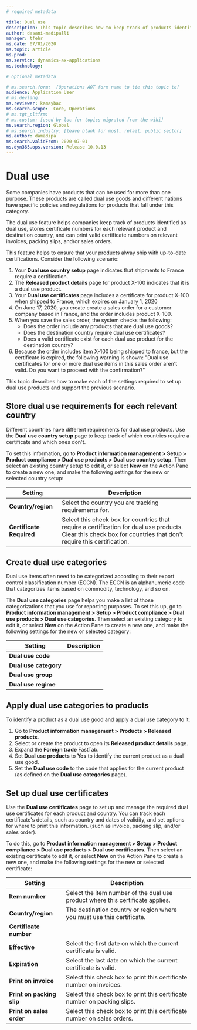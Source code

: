 ```yaml
---
# required metadata

title: Dual use
description: This topic describes how to keep track of products identified as dual use, store certificate numbers for each relevant product and destination country, and print valid certificate numbers on relevant invoices, packing slips, and/or sales orders.
author: dasani-madipalli
manager: tfehr
ms.date: 07/01/2020
ms.topic: article
ms.prod: 
ms.service: dynamics-ax-applications
ms.technology: 

# optional metadata

# ms.search.form:  [Operations AOT form name to tie this topic to]
audience: Application User
# ms.devlang: 
ms.reviewer: kamaybac
ms.search.scope:  Core, Operations
# ms.tgt_pltfrm: 
# ms.custom: [used by loc for topics migrated from the wiki]
ms.search.region: Global
# ms.search.industry: [leave blank for most, retail, public sector]
ms.author: damadipa
ms.search.validFrom: 2020-07-01
ms.dyn365.ops.version: Release 10.0.13
---
```


# Dual use

Some companies have products that can be used for more than one purpose. These products are called dual use goods and different nations have specific policies and regulations for products that fall under this category.

The dual use feature helps companies keep track of products identified as dual use, stores certificate numbers for each relevant product and destination country, and can print valid certificate numbers on relevant invoices, packing slips, and/or sales orders.

<!-- KFM: If this is mostly about foreign trade, then we should mention that here in the intro. Also, we should clarify a bit more why "dual use" is special. I suspect there might be some specific types of "dual" uses that are relevant (such as weapon/tool, fertilizer/explosive, solvent/narcotic, taxable/non-taxable, etc.). -->

This feature helps to ensure that your products alway ship with up-to-date certifications. Consider the following scenario:

1. Your **Dual use country setup** page indicates that shipments to France require a certification.
1. The **Released product details** page for product X-100 indicates that it is a dual use product. <!-- KFM: What effect does the code/category/group/regime have? -->
1. Your **Dual use certificates** page includes a certificate for product X-100 when shipped to France, which expires on January 1, 2020
1. On June 17, 2020, you create create a sales order for a customer company based in France, and the order includes product X-100.
1. When you save the sales order, the system checks the following:
    - Does the order include any products that are dual use goods? <!-- KFM: Is this checked? If so, what effect does the code/category/group/regime have? -->
    - Does the destination country require dual use certificates?
    - Does a valid certificate exist for each dual use product for the destination country?
1. Because the order includes item X-100 being shipped to france, but the certificate is expired, the following warning is shown: "Dual use certificates for one or more dual use items in this sales order aren't valid. Do you want to proceed with the confirmation?"

This topic describes how to make each of the settings required to set up dual use products and support the previous scenario.

## Store dual use requirements for each relevant country

Different countries have different requirements for dual use products. Use the **Dual use country setup** page to keep track of which countries require a certificate and which ones don't. <!-- KFM: We should mention that this is checked when creating a sales order (and anywhere else it applies). -->

To set this information, go to **Product information management \> Setup \> Product compliance \> Dual use products \> Dual use country setup**. Then select an existing country setup to edit it, or select **New** on the Action Pane to create a new one, and make the following settings for the new or selected country setup:

| **Setting** | **Description** |
| --- | --- |
| **Country/region** | Select the country you are tracking requirements for. |
| **Certificate Required** | Select this check box for countries that require a certification for dual use products. Clear this check box for countries that don't require this certification. |

## Create dual use categories

Dual use items often need to be categorized according to their export control classification number (ECCN). The ECCN is an alphanumeric code that categorizes items based on commodity, technology, and so on.

The **Dual use categories** page helps you make a list of those categorizations that you  use for reporting purposes. To set this up, go to **Product information management \> Setup \> Product compliance \> Dual use products \> Dual use categories**. Then select an existing category to edit it, or select **New** on the Action Pane to create a new one, and make the following settings for the new or selected category:

| **Setting** | **Description** |
| --- | --- |
| **Dual use code** | <!-- KFM: Please describe this setting. ECCN? --> |
| **Dual use category** |  <!-- KFM: Please describe this setting --> |
| **Dual use group** |  <!-- KFM: Please describe this setting --> |
| **Dual use regime** |  <!-- KFM: Please describe this setting --> |

## Apply dual use categories to products

<!-- KFM: We should mention that this is checked when creating a sales order (and anywhere else it applies). -->

To identify a product as a dual use good and apply a dual use category to it:

1. Go to **Product information management \> Products \> Released products**.
1. Select or create the product to open its **Released product details** page.
1. Expand the **Foreign trade** FastTab.
1. Set **Dual use products** to **Yes** to identify the current product as a dual use good. <!-- KFM: Is it too late to change the labels for this feature? There are multiple grammar and capitalization mistakes in them. -->
1. Set the **Dual use code** to the code that applies for the current product (as defined on the **Dual use categories** page).

## Set up dual use certificates

Use the **Dual use certificates** page to set up and manage the required dual use certificates for each product and country. You can track each certificate's details, such as country and dates of validity, and set options for where to print this information. (such as invoice, packing slip, and/or sales order). <!-- KFM: We should mention that this is checked when creating a sales order (and anywhere else it applies). -->

To do this, go to **Product information management \> Setup \> Product compliance \> Dual use products \> Dual use certificates**. Then select an existing certificate to edit it, or select **New** on the Action Pane to create a new one, and make the following settings for the new or selected certificate:

| **Setting** | **Description** |
| --- | --- |
| **Item number** | Select the item number of the dual use product where this certificate applies. |
| **Country/region** | The destination country or region where you must use this certificate. |
| **Certificate number** | <!-- KFM: Please describe this setting. ECCN? --> |
| **Effective** | Select the first date on which the current certificate is valid. <!-- KFM: Correct? Please confirm. --> |
| **Expiration** | Select the last date on which the current certificate is valid. |
| **Print on invoice** | Select this check box to print this certificate number on invoices. <!-- KFM: All invoices, or just those addressed to the specified country within the specified date range? --> |
| **Print on packing slip** | Select this check box to print this certificate number on  packing slips. <!-- KFM: All slips, or just those addressed to the specified country within the specified date range? -->  |
| **Print on sales order** | Select this check box to print this certificate number on  sales orders.<!-- KFM: All orders, or just those addressed to the specified country within the specified date range? --> |
